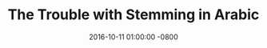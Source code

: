 ---
layout: post
title: The Trouble with Stemming in Arabic
cover: morocco-palace.jpg
date:   2016-10-11 01:00:00 -0800
categories: posts
---